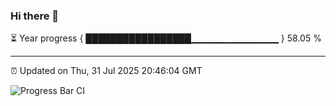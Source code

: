 ### Hi there 👋

⏳ Year progress { █████████████████▁▁▁▁▁▁▁▁▁▁▁▁▁ } 58.05 %

---

⏰ Updated on Thu, 31 Jul 2025 20:46:04 GMT

![Progress Bar CI](https://github.com/IshwaranRudhara/GIT-ACTION/workflows/Progress%20Bar%20CI/badge.svg)
